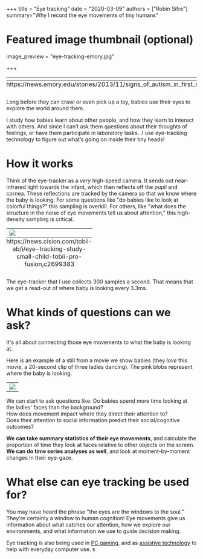 +++
title = "Eye tracking"
date = "2020-03-09"
authors = ["Robin Sifre"]
summary="Why I record the eye movements of tiny humans"


# Featured image thumbnail (optional)
image_preview = "eye-tracking-emory.jpg"

+++

<table class="image">
<caption align="bottom">https://news.emory.edu/stories/2013/11/signs_of_autism_in_first_months_of_life/campus.html
</caption>
<tr><td><img src="/post-img/eye-tracking-emory.jpg" alt=""/></td></tr>
 </table>  
 
Long before they can crawl or even pick up a toy, babies use their eyes to explore the world around them.  

I study how babies learn about other people, and how they learn to interact with others. And since I can’t ask them questions about their thoughts of feelings, or have them participate in laboratory tasks...I use eye-tracking technology to figure out what’s going on inside their tiny heads!

# How it works
Think of the eye-tracker as a <i>very</i> high-speed camera. It sends out near-infrared light towards the infant, which then reflects off the pupil and cornea. These reflections are tracked by the camera so that we know where the baby is looking.  For some questions like "do babies like to look at colorful things?" this sampling is overkill. For others, like "what does the structure in the noise of eye movements tell us about attention," this high-density sampling is critical.

<table class="image">
<caption align="bottom">https://news.cision.com/tobii-ab/i/eye-tracking-study-small-child-tobii-pro-fusion,c2699383
</caption>
<tr><td><img src="/post-img/eye-tracking-mom.jpg" alt=" "/></td></tr>
</table>  


The eye-tracker that I use collects 300 samples a second. That means that we get a read-out of where baby is looking every 3.3ms. 

# What kinds of questions can we ask? 
It's all about connecting those eye movements to what the baby is looking at.  
    
Here is an example of a still from a movie we show babies (they <i>love</i> this movie, a 20-second clip of three ladies dancing). The pink blobs represent where the baby is looking.  


<table class="image">
<tr><td><img src="/post-img/eye-tracking-dancing-ladies.png" alt=" "/></td></tr>
</table>  

We can start to ask questions like: Do babies spend more time looking at the ladies' faces than the background?  
How does movement impact where they direct their attention to?  
Does their attention to social information predict their social/cognitive outcomes?

<b>We can take summary statistics of their eye movements</b>, and calculate the proportion of time they look at faces relative to other objects on the screen.  
<b> We can do time series analyses as well</b>, and look at moment-by-moment changes in their eye-gaze.


# What else can eye tracking be used for?  
You may have heard the phrase "the eyes are the windows to the soul." They're certainly a window to human cognition! Eye movements give us information about what catches our attention, how we explore our environments, and what information we use to guide decision making.  

Eye tracking is also being used in [PC gaming](https://help.tobii.com/hc/en-us/articles/115003295025-Eye-tracking-in-gaming-how-does-it-work-), and as [assistive technology](https://www.abilities.com/community/assistive_eye-control.html) to help with everyday computer use. s